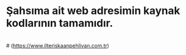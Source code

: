 # Şahsıma ait web adresimin kaynak kodlarının tamamıdır.
<br># (https://www.ilteriskaanpehlivan.com.tr)
